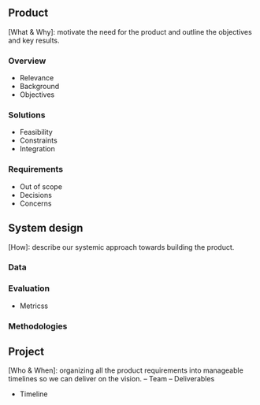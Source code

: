 ## Product
[What & Why]: motivate the need for the product and outline the objectives and key results.

### Overview
- Relevance
- Background
- Objectives

### Solutions
- Feasibility
- Constraints
- Integration

### Requirements
- Out of scope
- Decisions
- Concerns

## System design
[How]: describe our systemic approach towards building the product.
### Data
### Evaluation
- Metricss

### Methodologies

## Project
[Who & When]: organizing all the product requirements into manageable timelines so we can deliver on the vision.
– Team
– Deliverables
- Timeline